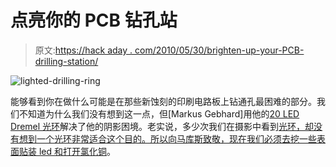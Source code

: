 # 点亮你的 PCB 钻孔站

> 原文:[https://hack aday . com/2010/05/30/brighten-up-your-PCB-drilling-station/](https://hackaday.com/2010/05/30/brighten-up-your-pcb-drilling-station/)

![](../Images/280f843293c5e95f25ff39300cc9b2b0.png "lighted-drilling-ring")

能够看到你在做什么可能是在那些新蚀刻的印刷电路板上钻通孔最困难的部分。我们不知道为什么我们没有想到这一点，但[Markus Gebhard]用他的[20 LED Dremel 光环](http://www.jave.de/blog2/?p=59)解决了他的阴影困境。老实说，多少次我们在摄影中看到[光环，却没有想到一个光环非常适合这个目的。所以向马库斯致敬，现在我们必须去挖一些表面贴装 led 和](http://hackaday.com/2009/11/16/led-ring-light/)[打开氯化铜](http://hackaday.com/2010/05/07/toner-transfer-explained-step-by-step/)。
